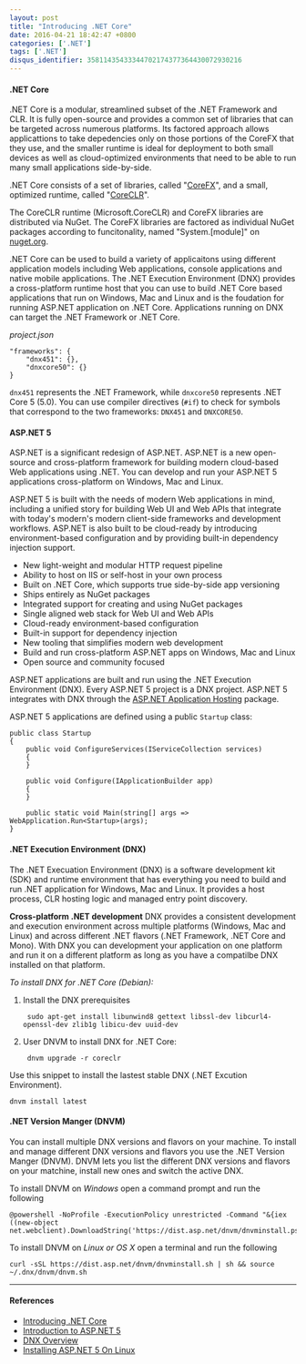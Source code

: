```yaml
---
layout: post
title: "Introducing .NET Core"
date: 2016-04-21 18:42:47 +0800
categories: ['.NET']
tags: ['.NET']
disqus_identifier: 35811435433344702174377364430072930216
---
```

#### .NET Core

.NET Core is a modular, streamlined subset of the .NET Framework and CLR. It is fully open-source and provides a common set of libraries that can be targeted across numerous platforms. Its factored approach allows applicattions to take depedencies only on those portions of the CoreFX that they use, and the smaller runtime is ideal for deployment to both small devices as well as cloud-optimized environments that need to be able to run many small applications side-by-side.

.NET Core consists of a set of libraries, called "[CoreFX](https://github.com/dotnet/coreFX)", and a small, optimized runtime, called "[CoreCLR](https://github.com/dotnet/coreCLR)".

The CoreCLR runtime (Microsoft.CoreCLR) and CoreFX libraries are distributed via NuGet. The CoreFX libraries are factored as individual NuGet packages according to funcitonality, named "System.[module]" on [nuget.org](https://nuget.org).

.NET Core can be used to build a variety of applicaitons using different application models including Web applications, console applications and native mobile applications. The .NET Execution Environment (DNX) provides a cross-platform runtime host that you can use to build .NET Core based applications that run on Windows, Mac and Linux and is the foudation for running ASP.NET application on .NET Core. Applications running on DNX can target the .NET Framework or .NET Core.

*project.json*

    "frameworks": {
        "dnx451": {},
        "dnxcore50": {}
    }

`dnx451` represents the .NET Framework, while `dnxcore50` represents .NET Core 5 (5.0). You can use compiler directives (`#if`) to check for symbols that correspond to the two frameworks: `DNX451` and `DNXCORE50`.

#### ASP.NET 5

ASP.NET is a significant redesign of ASP.NET. ASP.NET is a new open-source and cross-platform framework for building modern cloud-based Web applications using .NET. You can develop and run your ASP.NET 5 applications cross-platform on Windows, Mac and Linux.

ASP.NET 5 is built with the needs of modern Web applications in mind, including a unified story for building Web UI and Web APIs that integrate with today's modern's modern client-side frameworks and development workflows. ASP.NET is also built to be cloud-ready by introducing environment-based configuration and by providing built-in dependency injection support.


* New light-weight and modular HTTP request pipeline
* Ability to host on IIS or self-host in your own process
* Built on .NET Core, which supports true side-by-side app versioning
* Ships entirely as NuGet packages
* Integrated support for creating and using NuGet packages
* Single aligned web stack for Web UI and Web APIs
* Cloud-ready environment-based configuration
* Built-in support for dependency injection
* New tooling that simplifies modern web development
* Build and run cross-platform ASP.NET apps on Windows, Mac and Linux
* Open source and community focused

ASP.NET applications are built and run using the .NET Execution Environment (DNX). Every ASP.NET 5 project is a DNX project. ASP.NET 5 integrates with DNX through the [ASP.NET Application Hosting](https://nuget.org/packages/Microsoft.AspNet.Hosting) package.

ASP.NET 5 applications are defined using a public `Startup` class:

    public class Startup
    {
        public void ConfigureServices(IServiceCollection services)
        {
        }

        public void Configure(IApplicationBuilder app)
        {
        }

        public static void Main(string[] args => WebApplication.Run<Startup>(args);
    }

#### .NET Execution Environment (DNX)

The .NET Execuation Environment (DNX) is a software development kit (SDK) and runtime environment that has everything you need to build and run .NET application for Windows, Mac and Linux. It provides a host process, CLR hosting logic and managed entry point discovery.

**Cross-platform .NET development** DNX provides a consistent development and execution environment across multiple platforms (Windows, Mac and Linux) and across different .NET flavors (.NET Framework, .NET Core and Mono). With DNX you can development your application on one platform and run it on a different platform as long as you have a compatilbe DNX installed on that platform.

*To install DNX for .NET Core (Debian):*

1. Install the DNX prerequisites

        sudo apt-get install libunwind8 gettext libssl-dev libcurl4-openssl-dev zlib1g libicu-dev uuid-dev

2. User DNVM to install DNX for .NET Core:

        dnvm upgrade -r coreclr

Use this snippet to install the lastest stable DNX (.NET Excution Environment).

    dnvm install latest

#### .NET Version Manger (DNVM)

You can install multiple DNX versions and flavors on your machine. To install and manage different DNX versions and flavors you use the .NET Version Manger (DNVM). DNVM lets you list the different DNX versions and flavors on your matchine, install new ones and switch the active DNX.

To install DNVM on *Windows* open a command prompt and run the following

    @powershell -NoProfile -ExecutionPolicy unrestricted -Command "&{iex ((new-object net.webclient).DownloadString('https://dist.asp.net/dnvm/dnvminstall.ps1'))}"

To install DNVM on *Linux or OS X* open a terminal and run the following

    curl -sSL https://dist.asp.net/dnvm/dnvminstall.sh | sh && source ~/.dnx/dnvm/dnvm.sh

* * *

#### References

* [Introducing .NET Core](https://docs.asp.net/en/latest/conceptual-overview/dotnetcore.html)
* [Introduction to ASP.NET 5](https://docs.asp.net/en/latest/conceptual-overview/aspnet.html)
* [DNX Overview](https://docs.asp.net/en/latest/dnx/overview.html)
* [Installing ASP.NET 5 On Linux](https://docs.asp.net/en/latest/getting-started/installing-on-linux.html)
